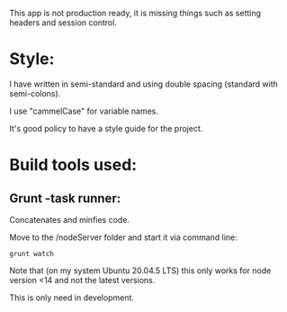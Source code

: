 This app is not production ready, it is missing things such as setting
headers and session control. 

# Style: 
I have written in semi-standard and using double spacing (standard with semi-colons).

I use "cammelCase" for variable names. 

It's good policy to have a style guide for the project.

# Build tools used: 
## Grunt -task runner: 
Concatenates and minfies code. 

Move to the /nodeServer folder and start it via command line: 

`grunt watch`

Note that (on my system Ubuntu 20.04.5 LTS) this only works for node version <14 and not the
latest versions. 

This is only need in development. 
